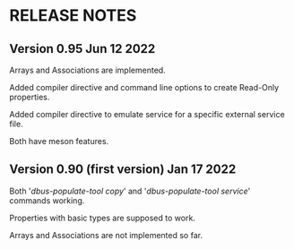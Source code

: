 # RELEASE NOTES

## Version 0.95 Jun 12 2022
Arrays and Associations are implemented.

Added compiler directive and command line options to create Read-Only properties.

Added compiler directive to emulate service for a specific external service file.

Both have meson features.

## Version 0.90 (first version) Jan 17 2022
Both '*dbus-populate-tool copy*' and '*dbus-populate-tool service*' commands working.

Properties with basic types are supposed to work.

Arrays and Associations are not implemented so far.

